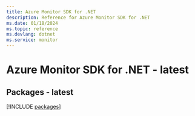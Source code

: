 ```yaml
---
title: Azure Monitor SDK for .NET
description: Reference for Azure Monitor SDK for .NET
ms.date: 01/18/2024
ms.topic: reference
ms.devlang: dotnet
ms.service: monitor
---
```

# Azure Monitor SDK for .NET - latest
## Packages - latest
[!INCLUDE [packages](monitor-index.md)]